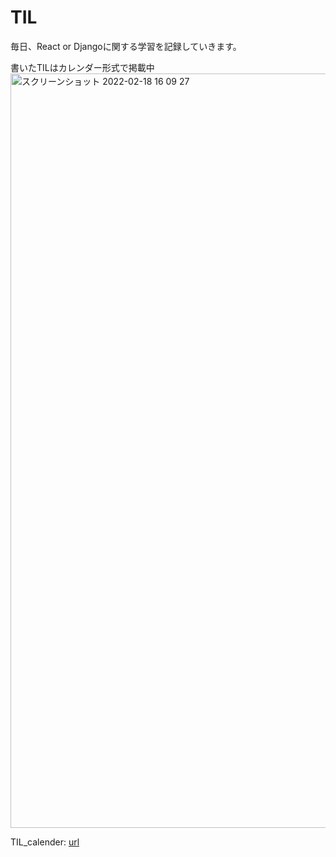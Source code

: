 # TIL
毎日、React or Djangoに関する学習を記録していきます。

書いたTILはカレンダー形式で掲載中
<img width="1207" alt="スクリーンショット 2022-02-18 16 09 27" src="https://user-images.githubusercontent.com/78260526/154634915-302e1132-51bb-44c3-a547-05c084c244cd.png">



















TIL_calender: [url](https://taisei-13046.github.io/TIL_pages/)
